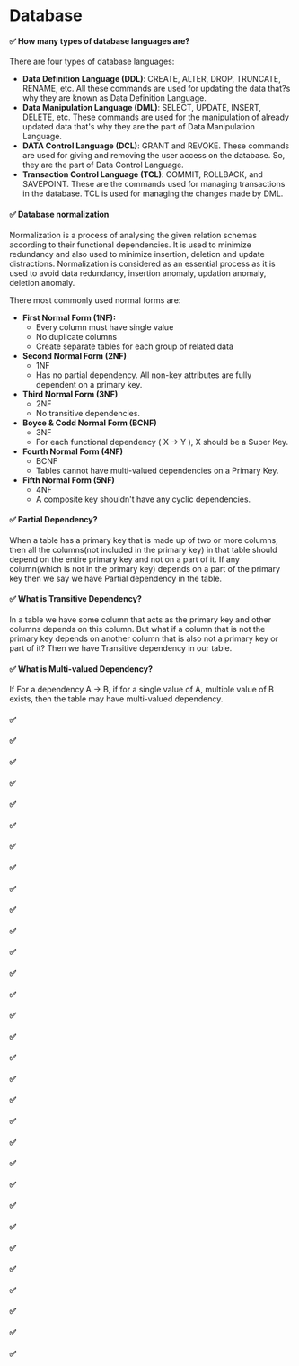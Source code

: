 # Database



#### ✅ How many types of database languages are?
There are four types of database languages:
  - **Data Definition Language (DDL)**: CREATE, ALTER, DROP, TRUNCATE, RENAME, etc. All these commands are used for updating the data that?s why they are known as Data Definition Language.
  - **Data Manipulation Language (DML)**: SELECT, UPDATE, INSERT, DELETE, etc. These commands are used for the manipulation of already updated data that's why they are the part of Data Manipulation Language.
  - **DATA Control Language (DCL)**: GRANT and REVOKE. These commands are used for giving and removing the user access on the database. So, they are the part of Data Control Language.
  - **Transaction Control Language (TCL)**: COMMIT, ROLLBACK, and SAVEPOINT. These are the commands used for managing transactions in the database. TCL is used for managing the changes made by DML.


#### ✅ Database normalization
Normalization is a process of analysing the given relation schemas according to their functional dependencies. It is used to minimize redundancy and also used to minimize insertion, deletion and update distractions. Normalization is considered as an essential process as it is used to avoid data redundancy, insertion anomaly, updation anomaly, deletion anomaly.

There most commonly used normal forms are:
  - **First Normal Form (1NF):**
    - Every column must have single value
    - No duplicate columns
    - Create separate tables for each group of related data
  - **Second Normal Form (2NF)**
    - 1NF
    - Has no partial dependency. All non-key attributes are fully dependent on a primary key.
  - **Third Normal Form (3NF)**
    - 2NF
    - No transitive dependencies.
  - **Boyce & Codd Normal Form (BCNF)**
    - 3NF
    - For each functional dependency ( X → Y ), X should be a Super Key.
  - **Fourth Normal Form (4NF)**
    - BCNF
    - Tables cannot have multi-valued dependencies on a Primary Key.
  - **Fifth Normal Form (5NF)**
    - 4NF
    - A composite key shouldn't have any cyclic dependencies.

#### ✅ Partial Dependency?
When a table has a primary key that is made up of two or more columns, then all the columns(not included in the primary key) in that table should depend on the entire primary key and not on a part of it. If any column(which is not in the primary key) depends on a part of the primary key then we say we have Partial dependency in the table.

#### ✅ What is Transitive Dependency?
In a table we have some column that acts as the primary key and other columns depends on this column. But what if a column that is not the primary key depends on another column that is also not a primary key or part of it? Then we have Transitive dependency in our table.

#### ✅ What is Multi-valued Dependency?
If For a dependency A → B, if for a single value of A, multiple value of B exists, then the table may have multi-valued dependency.

#### ✅ 
#### ✅ 
#### ✅ 
#### ✅ 
#### ✅ 
#### ✅ 
#### ✅ 
#### ✅ 
#### ✅ 
#### ✅ 
#### ✅ 
#### ✅ 
#### ✅ 
#### ✅ 
#### ✅ 
#### ✅ 
#### ✅ 
#### ✅ 
#### ✅ 
#### ✅ 
#### ✅ 
#### ✅ 
#### ✅ 
#### ✅ 
#### ✅ 
#### ✅ 
#### ✅ 
#### ✅ 
#### ✅ 
#### ✅ 
#### ✅ 
